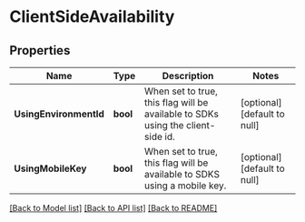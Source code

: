 # ClientSideAvailability

## Properties
Name | Type | Description | Notes
------------ | ------------- | ------------- | -------------
**UsingEnvironmentId** | **bool** | When set to true, this flag will be available to SDKs using the client-side id. | [optional] [default to null]
**UsingMobileKey** | **bool** | When set to true, this flag will be available to SDKS using a mobile key. | [optional] [default to null]

[[Back to Model list]](../README.md#documentation-for-models) [[Back to API list]](../README.md#documentation-for-api-endpoints) [[Back to README]](../README.md)


